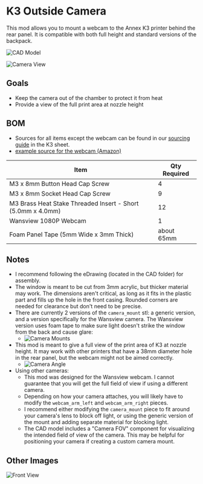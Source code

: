 # K3 Outside Camera

This mod allows you to mount a webcam to the Annex K3 printer behind the rear panel. It is compatible with both full height and standard versions of the backpack.

![CAD Model](Images/cad_model.png?raw=true)

![Camera View](Images/camera_view.png?raw=true)

## Goals
- Keep the camera out of the chamber to protect it from heat
- Provide a view of the full print area at nozzle height

## BOM
- Sources for all items except the webcam can be found in our [sourcing guide](https://docs.google.com/spreadsheets/d/1O3eyVuQ6M4F03MJSDs4Z71_XyNjXL5HFTZr1jsaAtRc/htmlview#) in the K3 sheet.
- [example source for the webcam (Amazon)](https://www.amazon.com/Microphone-Wansview-Correction-Streaming-Conference/dp/B088D3VXC6)

| Item                                                          | Qty Required  |
| ---                                                           | ---           |
| M3 x 8mm Button Head Cap Screw                                | 4             |
| M3 x 8mm Socket Head Cap Screw                                | 9             |
| M3 Brass Heat Stake Threaded Insert - Short (5.0mm x 4.0mm)   | 12            | 
| Wansview 1080P Webcam                                         | 1             |
| Foam Panel Tape (5mm Wide x 3mm Thick)                        | about 65mm    |

## Notes
- I recommend following the eDrawing (located in the CAD folder) for assembly.
- The window is meant to be cut from 3mm acrylic, but thicker material may work. The dimensions aren't critical, as long as it fits in the plastic part and fills up the hole in the front casing. Rounded corners are needed for clearance but don't need to be precise.
- There are currently 2 versions of the `camera_mount` stl: a generic version, and a version specifically for the Wansview camera. The Wansview version uses foam tape to make sure light doesn't strike the window from the back and cause glare:
  - ![Camera Mounts](Images/camera_mounts.jpg?raw=true)
- This mod is meant to give a full view of the print area of K3 at nozzle height. It may work with other printers that have a 38mm diameter hole in the rear panel, but the webcam might not be aimed correctly.
  - ![Camera Angle](Images/camera_angle.png?raw=true)
- Using other cameras:
  - This mod was designed for the Wansview webcam. I cannot guarantee that you will get the full field of view if using a different camera.
  - Depending on how your camera attaches, you will likely have to modify the `webcam_arm_left` and `webcam_arm_right` pieces.
  - I recommend either modifying the `camera_mount` piece to fit around your camera's lens to block off light, or using the generic version of the mount and adding separate material for blocking light.
  - The CAD model includes a "Camera FOV" component for visualizing the intended field of view of the camera. This may be helpful for positioning your camera if creating a custom camera mount.

## Other Images
![Front View](Images/front_view.jpg?raw=true)